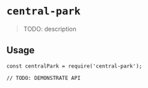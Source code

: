 # `central-park`

> TODO: description

## Usage

```
const centralPark = require('central-park');

// TODO: DEMONSTRATE API
```
